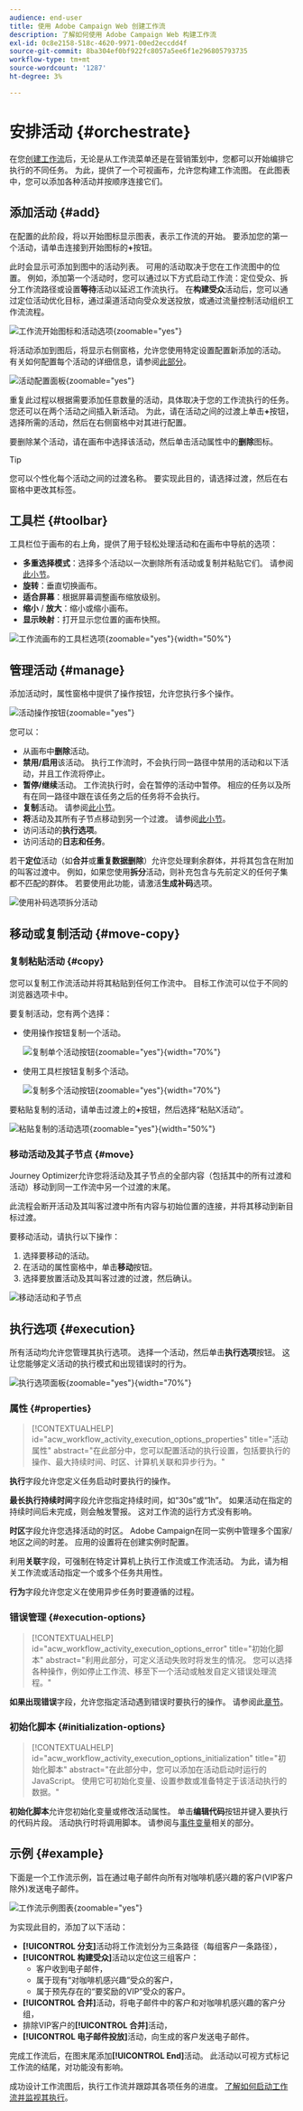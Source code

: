 ```yaml
---
audience: end-user
title: 使用 Adobe Campaign Web 创建工作流
description: 了解如何使用 Adobe Campaign Web 构建工作流
exl-id: 0c8e2158-518c-4620-9971-00ed2eccdd4f
source-git-commit: 8ba304ef0bf922fc8057a5ee6f1e296805793735
workflow-type: tm+mt
source-wordcount: '1287'
ht-degree: 3%

---
```


# 安排活动 {#orchestrate}

在您[创建工作流](create-workflow.md)后，无论是从工作流菜单还是在营销策划中，您都可以开始编排它执行的不同任务。 为此，提供了一个可视画布，允许您构建工作流图。 在此图表中，您可以添加各种活动并按顺序连接它们。

## 添加活动 {#add}

在配置的此阶段，将以开始图标显示图表，表示工作流的开始。 要添加您的第一个活动，请单击连接到开始图标的&#x200B;**+**&#x200B;按钮。

此时会显示可添加到图中的活动列表。 可用的活动取决于您在工作流图中的位置。 例如，添加第一个活动时，您可以通过以下方式启动工作流：定位受众、拆分工作流路径或设置&#x200B;**等待**&#x200B;活动以延迟工作流执行。 在&#x200B;**构建受众**&#x200B;活动后，您可以通过定位活动优化目标，通过渠道活动向受众发送投放，或通过流量控制活动组织工作流流程。

![工作流开始图标和活动选项](assets/workflow-start.png){zoomable="yes"}

将活动添加到图后，将显示右侧窗格，允许您使用特定设置配置新添加的活动。 有关如何配置每个活动的详细信息，请参阅[此部分](activities/about-activities.md)。

![活动配置面板](assets/workflow-configure-activities.png){zoomable="yes"}

重复此过程以根据需要添加任意数量的活动，具体取决于您的工作流执行的任务。 您还可以在两个活动之间插入新活动。 为此，请在活动之间的过渡上单击&#x200B;**+**&#x200B;按钮，选择所需的活动，然后在右侧窗格中对其进行配置。

要删除某个活动，请在画布中选择该活动，然后单击活动属性中的&#x200B;**删除**&#x200B;图标。

>[!TIP]
>
>您可以个性化每个活动之间的过渡名称。 要实现此目的，请选择过渡，然后在右窗格中更改其标签。

## 工具栏 {#toolbar}

工具栏位于画布的右上角，提供了用于轻松处理活动和在画布中导航的选项：

* **多重选择模式**：选择多个活动以一次删除所有活动或复制并粘贴它们。 请参阅[此小节](#copy)。
* **旋转**：垂直切换画布。
* **适合屏幕**：根据屏幕调整画布缩放级别。
* **缩小** / **放大**：缩小或缩小画布。
* **显示映射**：打开显示您位置的画布快照。

![工作流画布的工具栏选项](assets/workflow-toolbar.png){zoomable="yes"}{width="50%"}

## 管理活动 {#manage}

添加活动时，属性窗格中提供了操作按钮，允许您执行多个操作。

![活动操作按钮](assets/activity-action.png){zoomable="yes"}

您可以：

* 从画布中&#x200B;**删除**&#x200B;活动。
* **禁用/启用**&#x200B;该活动。 执行工作流时，不会执行同一路径中禁用的活动和以下活动，并且工作流将停止。
* **暂停/继续**&#x200B;活动。 工作流执行时，会在暂停的活动中暂停。 相应的任务以及所有在同一路径中跟在该任务之后的任务将不会执行。
* **复制**&#x200B;活动。 请参阅[此小节](#copy)。
* **将**&#x200B;活动及其所有子节点移动到另一个过渡。 请参阅[此小节](#move)。
* 访问活动的&#x200B;**执行选项**。
* 访问活动的&#x200B;**日志和任务**。

若干&#x200B;**定位**&#x200B;活动（如&#x200B;**合并**&#x200B;或&#x200B;**重复数据删除**）允许您处理剩余群体，并将其包含在附加的叫客过渡中。 例如，如果您使用&#x200B;**拆分**&#x200B;活动，则补充包含与先前定义的任何子集都不匹配的群体。 若要使用此功能，请激活&#x200B;**生成补码**&#x200B;选项。

![使用补码选项拆分活动](assets/workflow-split-complement.png)

## 移动或复制活动 {#move-copy}

### 复制粘贴活动 {#copy}

您可以复制工作流活动并将其粘贴到任何工作流中。 目标工作流可以位于不同的浏览器选项卡中。

要复制活动，您有两个选择：

* 使用操作按钮复制一个活动。

  ![复制单个活动按钮](assets/workflow-copy.png){zoomable="yes"}{width="70%"}

* 使用工具栏按钮复制多个活动。

  ![复制多个活动按钮](assets/workflow-copy-2.png){zoomable="yes"}{width="70%"}

要粘贴复制的活动，请单击过渡上的&#x200B;**+**&#x200B;按钮，然后选择“粘贴X活动”。

![粘贴复制的活动选项](assets/workflow-copy-3.png){zoomable="yes"}{width="50%"}

### 移动活动及其子节点 {#move}

Journey Optimizer允许您将活动及其子节点的全部内容（包括其中的所有过渡和活动）移动到同一工作流中另一个过渡的末尾。

此流程会断开活动及其叫客过渡中所有内容与初始位置的连接，并将其移动到新目标过渡。

要移动活动，请执行以下操作：

1. 选择要移动的活动。
1. 在活动的属性窗格中，单击&#x200B;**移动**&#x200B;按钮。
1. 选择要放置活动及其叫客过渡的过渡，然后确认。

![移动活动和子节点](assets/activity-move.png)

## 执行选项 {#execution}

所有活动均允许您管理其执行选项。 选择一个活动，然后单击&#x200B;**执行选项**&#x200B;按钮。 这让您能够定义活动的执行模式和出现错误时的行为。

![执行选项面板](assets/workflow-execution-options.png){zoomable="yes"}{width="70%"}

### 属性 {#properties}

>[!CONTEXTUALHELP]
>id="acw_workflow_activity_execution_options_properties"
>title="活动属性"
>abstract="在此部分中，您可以配置活动的执行设置，包括要执行的操作、最大持续时间、时区、计算机关联和异步行为。"

**执行**&#x200B;字段允许您定义任务启动时要执行的操作。

**最长执行持续时间**&#x200B;字段允许您指定持续时间，如“30s”或“1h”。 如果活动在指定的持续时间后未完成，则会触发警报。 这对工作流的运行方式没有影响。

**时区**&#x200B;字段允许您选择活动的时区。 Adobe Campaign在同一实例中管理多个国家/地区之间的时差。 应用的设置将在创建实例时配置。

利用&#x200B;**关联**&#x200B;字段，可强制在特定计算机上执行工作流或工作流活动。 为此，请为相关工作流或活动指定一个或多个任务共用性。

**行为**&#x200B;字段允许您定义在使用异步任务时要遵循的过程。

### 错误管理 {#execution-options}

>[!CONTEXTUALHELP]
>id="acw_workflow_activity_execution_options_error"
>title="初始化脚本"
>abstract="利用此部分，可定义活动失败时将发生的情况。 您可以选择各种操作，例如停止工作流、移至下一个活动或触发自定义错误处理流程。"

**如果出现错误**&#x200B;字段，允许您指定活动遇到错误时要执行的操作。 请参阅此[章节](workflow-settings.md#error-settings)。

### 初始化脚本 {#initialization-options}

>[!CONTEXTUALHELP]
>id="acw_workflow_activity_execution_options_initialization"
>title="初始化脚本"
>abstract="在此部分中，您可以添加在活动启动时运行的JavaScript。 使用它可初始化变量、设置参数或准备特定于该活动执行的数据。"

**初始化脚本**&#x200B;允许您初始化变量或修改活动属性。 单击&#x200B;**编辑代码**&#x200B;按钮并键入要执行的代码片段。 活动执行时将调用脚本。 请参阅与[事件变量](../workflows/event-variables.md)相关的部分。

## 示例 {#example}

下面是一个工作流示例，旨在通过电子邮件向所有对咖啡机感兴趣的客户(VIP客户除外)发送电子邮件。

![工作流示例图表](assets/workflow-example.png){zoomable="yes"}

为实现此目的，添加了以下活动：

* **[!UICONTROL 分支]**&#x200B;活动将工作流划分为三条路径（每组客户一条路径），
* **[!UICONTROL 构建受众]**&#x200B;活动以定位这三组客户：
   * 客户收到电子邮件，
   * 属于现有“对咖啡机感兴趣”受众的客户，
   * 属于预先存在的“要奖励的VIP”受众的客户。
* **[!UICONTROL 合并]**&#x200B;活动，将电子邮件中的客户和对咖啡机感兴趣的客户分组，
* 排除VIP客户的&#x200B;**[!UICONTROL 合并]**&#x200B;活动，
* **[!UICONTROL 电子邮件投放]**&#x200B;活动，向生成的客户发送电子邮件。

完成工作流后，在图末尾添加&#x200B;**[!UICONTROL End]**&#x200B;活动。 此活动以可视方式标记工作流的结尾，对功能没有影响。

成功设计工作流图后，执行工作流并跟踪其各项任务的进度。 [了解如何启动工作流并监视其执行](start-monitor-workflows.md)。